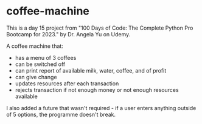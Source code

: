 # coffee-machine
This is a day 15 project from "100 Days of Code: The Complete Python Pro Bootcamp for 2023." by Dr. Angela Yu on Udemy.

A coffee machine that:
- has a menu of 3 coffees
- can be switched off
- can print report of available milk, water, coffee, and of profit
- can give change
- updates resources after each transaction
- rejects transaction if not enough money or not enough resources available

I also added a future that wasn't required - if a user enters anything outside of 5 options, the programme doesn't break. 
